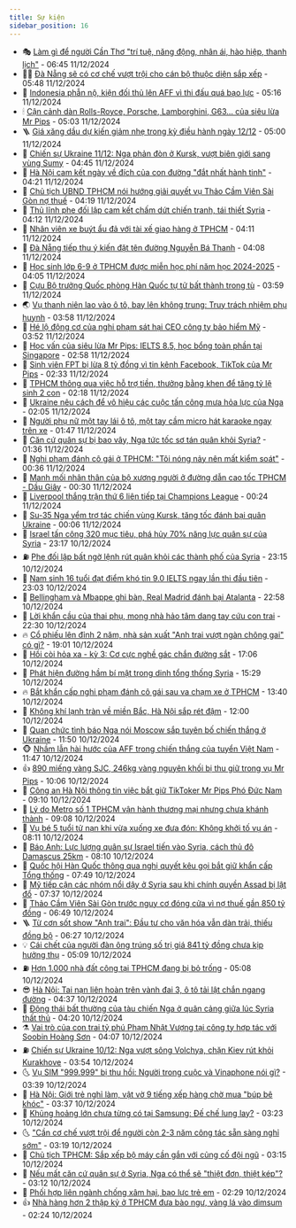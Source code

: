 ```yaml
---
title: Sự kiện
sidebar_position: 16
---
```


<!-- dantri-su-kien:START -->
- 🎭 [Làm gì để người Cần Thơ &quot;trí tuệ, năng động, nhân ái, hào hiệp, thanh lịch&quot;](https://dantri.com.vn/xa-hoi/lam-gi-de-nguoi-can-tho-tri-tue-nang-dong-nhan-ai-hao-hiep-thanh-lich-20241211092555790.htm) - 06:45 11/12/2024
- 👨‍🏫 [Đà Nẵng sẽ có cơ chế vượt trội cho cán bộ thuộc diện sắp xếp](https://dantri.com.vn/xa-hoi/da-nang-se-co-co-che-vuot-troi-cho-can-bo-thuoc-dien-sap-xep-20241211121013126.htm) - 05:48 11/12/2024
- 🌮 [Indonesia phẫn nộ, kiện đối thủ lên AFF vì thi đấu quá bạo lực](https://dantri.com.vn/the-thao/indonesia-phan-no-kien-doi-thu-len-aff-vi-thi-dau-qua-bao-luc-20241211121627685.htm) - 05:16 11/12/2024
- 🕯 [Cận cảnh dàn Rolls-Royce, Porsche, Lamborghini, G63... của siêu lừa Mr Pips](https://dantri.com.vn/phap-luat/can-canh-dan-rolls-royce-porsche-lamborghini-g63-cua-sieu-lua-mr-pips-20241211113739700.htm) - 05:03 11/12/2024
- 🪜 [Giá xăng dầu dự kiến giảm nhẹ trong kỳ điều hành ngày 12/12](https://dantri.com.vn/kinh-doanh/gia-xang-dau-du-kien-giam-nhe-trong-ky-dieu-hanh-ngay-1212-20241211112453591.htm) - 05:00 11/12/2024
- 🐘 [Chiến sự Ukraine 11/12: Nga phản đòn ở Kursk, vượt biên giới sang vùng Sumy](https://dantri.com.vn/the-gioi/chien-su-ukraine-1112-nga-phan-don-o-kursk-vuot-bien-gioi-sang-vung-sumy-20241211113930201.htm) - 04:45 11/12/2024
- 🤔 [Hà Nội cam kết ngày về đích của con đường &quot;đắt nhất hành tinh&quot;](https://dantri.com.vn/xa-hoi/ha-noi-cam-ket-ngay-ve-dich-cua-con-duong-dat-nhat-hanh-tinh-20241211111145764.htm) - 04:21 11/12/2024
- 🧠 [Chủ tịch UBND TPHCM nói hướng giải quyết vụ Thảo Cầm Viên Sài Gòn nợ thuế](https://dantri.com.vn/xa-hoi/chu-tich-ubnd-tphcm-noi-huong-giai-quyet-vu-thao-cam-vien-sai-gon-no-thue-20241211104437361.htm) - 04:19 11/12/2024
- 📝 [Thủ lĩnh phe đối lập cam kết chấm dứt chiến tranh, tái thiết Syria](https://dantri.com.vn/the-gioi/thu-linh-phe-doi-lap-cam-ket-cham-dut-chien-tranh-tai-thiet-syria-20241211112459192.htm) - 04:12 11/12/2024
- 🦏 [Nhân viên xe buýt ẩu đả với tài xế giao hàng ở TPHCM](https://dantri.com.vn/xa-hoi/nhan-vien-xe-buyt-au-da-voi-tai-xe-giao-hang-o-tphcm-20241211105534654.htm) - 04:11 11/12/2024
- 🥰 [Đà Nẵng tiếp thu ý kiến đặt tên đường Nguyễn Bá Thanh](https://dantri.com.vn/xa-hoi/da-nang-tiep-thu-y-kien-dat-ten-duong-nguyen-ba-thanh-20241211105800597.htm) - 04:08 11/12/2024
- 🤗 [Học sinh lớp 6-9 ở TPHCM được miễn học phí năm học 2024-2025](https://dantri.com.vn/giao-duc/hoc-sinh-lop-6-9-o-tphcm-duoc-mien-hoc-phi-nam-hoc-2024-2025-20241211105749078.htm) - 04:05 11/12/2024
- 🌈 [Cựu Bộ trưởng Quốc phòng Hàn Quốc tự tử bất thành trong tù](https://dantri.com.vn/the-gioi/cuu-bo-truong-quoc-phong-han-quoc-tu-tu-bat-thanh-trong-tu-20241211105810301.htm) - 03:59 11/12/2024
- 🌏 [Vụ thanh niên lao vào ô tô, bay lên không trung: Truy trách nhiệm phụ huynh](https://dantri.com.vn/phap-luat/vu-thanh-nien-lao-vao-o-to-bay-len-khong-trung-truy-trach-nhiem-phu-huynh-20241211103722907.htm) - 03:58 11/12/2024
- 💄 [Hé lộ động cơ của nghi phạm sát hại CEO công ty bảo hiểm Mỹ](https://dantri.com.vn/the-gioi/he-lo-dong-co-cua-nghi-pham-sat-hai-ceo-cong-ty-bao-hiem-my-20241211100843873.htm) - 03:52 11/12/2024
- 👺 [Học vấn của siêu lừa Mr Pips: IELTS 8.5, học bổng toàn phần tại Singapore](https://dantri.com.vn/phap-luat/hoc-van-cua-sieu-lua-mr-pips-ielts-85-hoc-bong-toan-phan-tai-singapore-20241211095518522.htm) - 02:58 11/12/2024
- 👹 [Sinh viên FPT bị lừa 8 tỷ đồng vì tin kênh Facebook, TikTok của Mr Pips](https://dantri.com.vn/phap-luat/sinh-vien-fpt-bi-lua-8-ty-dong-vi-tin-kenh-facebook-tiktok-cua-mr-pips-20241211092509832.htm) - 02:33 11/12/2024
- 🌊 [TPHCM thông qua việc hỗ trợ tiền, thưởng bằng khen để tăng tỷ lệ sinh 2 con](https://dantri.com.vn/xa-hoi/tphcm-thong-qua-viec-ho-tro-tien-thuong-bang-khen-de-tang-ty-le-sinh-2-con-20241211074650718.htm) - 02:18 11/12/2024
- 🤠 [Ukraine nêu cách để vô hiệu các cuộc tấn công mưa hỏa lực của Nga](https://dantri.com.vn/the-gioi/ukraine-neu-cach-de-vo-hieu-cac-cuoc-tan-cong-mua-hoa-luc-cua-nga-20241211083739621.htm) - 02:05 11/12/2024
- 🎊 [Người phụ nữ một tay lái ô tô, một tay cầm micro hát karaoke ngay trên xe](https://dantri.com.vn/o-to-xe-may/nguoi-phu-nu-mot-tay-lai-o-to-mot-tay-cam-micro-hat-karaoke-ngay-tren-xe-20241211082851900.htm) - 01:47 11/12/2024
- 🐘 [Căn cứ quân sự bị bao vây, Nga tức tốc sơ tán quân khỏi Syria?](https://dantri.com.vn/the-gioi/can-cu-quan-su-bi-bao-vay-nga-tuc-toc-so-tan-quan-khoi-syria-20241211072209867.htm) - 01:36 11/12/2024
- 💂 [Nghi phạm đánh cô gái ở TPHCM: &quot;Tôi nóng nảy nên mất kiểm soát&quot;](https://dantri.com.vn/phap-luat/nghi-pham-danh-co-gai-o-tphcm-toi-nong-nay-nen-mat-kiem-soat-20241210232227867.htm) - 00:36 11/12/2024
- 👹 [Manh mối nhân thân của bộ xương người ở đường dẫn cao tốc TPHCM - Dầu Giây](https://dantri.com.vn/xa-hoi/manh-moi-nhan-than-cua-bo-xuong-nguoi-o-duong-dan-cao-toc-tphcm-dau-giay-20241211002751068.htm) - 00:30 11/12/2024
- 🦒 [Liverpool thắng trận thứ 6 liên tiếp tại Champions League](https://dantri.com.vn/the-thao/liverpool-thang-tran-thu-6-lien-tiep-tai-champions-league-20241211072424685.htm) - 00:24 11/12/2024
- 🗽 [Su-35 Nga yểm trợ tác chiến vùng Kursk, tăng tốc đánh bại quân Ukraine](https://dantri.com.vn/the-gioi/su-35-nga-yem-tro-tac-chien-vung-kursk-tang-toc-danh-bai-quan-ukraine-20241211052437787.htm) - 00:06 11/12/2024
- 💄 [Israel tấn công 320 mục tiêu, phá hủy 70% năng lực quân sự của Syria](https://dantri.com.vn/the-gioi/israel-tan-cong-320-muc-tieu-pha-huy-70-nang-luc-quan-su-cua-syria-20241211005213893.htm) - 23:17 10/12/2024
- ⛽️ [Phe đối lập bất ngờ lệnh rút quân khỏi các thành phố của Syria](https://dantri.com.vn/the-gioi/phe-doi-lap-bat-ngo-lenh-rut-quan-khoi-cac-thanh-pho-cua-syria-20241211061157290.htm) - 23:15 10/12/2024
- 🥷 [Nam sinh 16 tuổi đạt điểm khó tin 9.0 IELTS ngay lần thi đầu tiên](https://dantri.com.vn/giao-duc/nam-sinh-16-tuoi-dat-diem-kho-tin-90-ielts-ngay-lan-thi-dau-tien-20241211003018394.htm) - 23:03 10/12/2024
- 🤖 [Bellingham và Mbappe ghi bàn, Real Madrid đánh bại Atalanta](https://dantri.com.vn/the-thao/bellingham-va-mbappe-ghi-ban-real-madrid-danh-bai-atalanta-20241211055807269.htm) - 22:58 10/12/2024
- 🌊 [Lời khẩn cầu của thai phụ, mong nhà hảo tâm dang tay cứu con trai](https://dantri.com.vn/tam-long-nhan-ai/loi-khan-cau-cua-thai-phu-mong-nha-hao-tam-dang-tay-cuu-con-trai-20241207165654205.htm) - 22:30 10/12/2024
- 🔥 [Cổ phiếu lên đỉnh 2 năm, nhà sản xuất &quot;Anh trai vượt ngàn chông gai&quot; có gì?](https://dantri.com.vn/kinh-doanh/co-phieu-len-dinh-2-nam-nha-san-xuat-anh-trai-vuot-ngan-chong-gai-co-gi-20241210150028950.htm) - 19:01 10/12/2024
- 🦏 [Hồi còi hỏa xa - kỳ 3: Cơ cực nghề gác chắn đường sắt](https://dantri.com.vn/xa-hoi/hoi-coi-hoa-xa-ky-3-co-cuc-nghe-gac-chan-duong-sat-20241210203524673.htm) - 17:06 10/12/2024
- 🐘 [Phát hiện đường hầm bí mật trong dinh tổng thống Syria](https://dantri.com.vn/the-gioi/phat-hien-duong-ham-bi-mat-trong-dinh-tong-thong-syria-20241210220141166.htm) - 15:29 10/12/2024
- 🔥 [Bắt khẩn cấp nghi phạm đánh cô gái sau va chạm xe ở TPHCM](https://dantri.com.vn/phap-luat/bat-khan-cap-nghi-pham-danh-co-gai-sau-va-cham-xe-o-tphcm-20241210201827452.htm) - 13:40 10/12/2024
- 💼 [Không khí lạnh tràn về miền Bắc, Hà Nội sắp rét đậm](https://dantri.com.vn/xa-hoi/khong-khi-lanh-tran-ve-mien-bac-ha-noi-sap-ret-dam-20241210182527233.htm) - 12:00 10/12/2024
- 🚀 [Quan chức tình báo Nga nói Moscow sắp tuyên bố chiến thắng ở Ukraine](https://dantri.com.vn/the-gioi/quan-chuc-tinh-bao-nga-noi-moscow-sap-tuyen-bo-chien-thang-o-ukraine-20241210183255683.htm) - 11:50 10/12/2024
- 🐵 [Nhầm lẫn hài hước của AFF trong chiến thắng của tuyển Việt Nam](https://dantri.com.vn/the-thao/nham-lan-hai-huoc-cua-aff-trong-chien-thang-cua-tuyen-viet-nam-20241210184738927.htm) - 11:47 10/12/2024
- 👍 [890 miếng vàng SJC, 246kg vàng nguyên khối bị thu giữ trong vụ Mr Pips](https://dantri.com.vn/phap-luat/890-mieng-vang-sjc-246kg-vang-nguyen-khoi-bi-thu-giu-trong-vu-mr-pips-20241210170337903.htm) - 10:06 10/12/2024
- 🚦 [Công an Hà Nội thông tin việc bắt giữ TikToker Mr Pips Phó Đức Nam](https://dantri.com.vn/phap-luat/cong-an-ha-noi-thong-tin-viec-bat-giu-tiktoker-mr-pips-pho-duc-nam-20241210153014875.htm) - 09:10 10/12/2024
- 🥸 [Lý do Metro số 1 TPHCM vận hành thương mại nhưng chưa khánh thành](https://dantri.com.vn/xa-hoi/ly-do-metro-so-1-tphcm-van-hanh-thuong-mai-nhung-chua-khanh-thanh-20241210160402856.htm) - 09:08 10/12/2024
- 🥷 [Vụ bé 5 tuổi tử nạn khi vừa xuống xe đưa đón: Không khởi tố vụ án](https://dantri.com.vn/xa-hoi/vu-be-5-tuoi-tu-nan-khi-vua-xuong-xe-dua-don-khong-khoi-to-vu-an-20241210135120762.htm) - 08:11 10/12/2024
- 🤡 [Báo Anh: Lực lượng quân sự Israel tiến vào Syria, cách thủ đô Damascus 25km](https://dantri.com.vn/the-gioi/bao-anh-luc-luong-quan-su-israel-tien-vao-syria-cach-thu-do-damascus-25km-20241210143642446.htm) - 08:10 10/12/2024
- 🥳 [Quốc hội Hàn Quốc thông qua nghị quyết kêu gọi bắt giữ khẩn cấp Tổng thống](https://dantri.com.vn/the-gioi/quoc-hoi-han-quoc-thong-qua-nghi-quyet-keu-goi-bat-giu-khan-cap-tong-thong-20241210144047484.htm) - 07:49 10/12/2024
- 🤩 [Mỹ tiếp cận các nhóm nổi dậy ở Syria sau khi chính quyền Assad bị lật đổ](https://dantri.com.vn/the-gioi/my-tiep-can-cac-nhom-noi-day-o-syria-sau-khi-chinh-quyen-assad-bi-lat-do-20241210104013693.htm) - 07:37 10/12/2024
- 🎡 [Thảo Cầm Viên Sài Gòn trước nguy cơ đóng cửa vì nợ thuế gần 850 tỷ đồng](https://dantri.com.vn/xa-hoi/thao-cam-vien-sai-gon-truoc-nguy-co-dong-cua-vi-no-thue-gan-850-ty-dong-20241210132109263.htm) - 06:49 10/12/2024
- 🪜 [Từ cơn sốt show &quot;Anh trai&quot;: Đầu tư cho văn hóa vẫn dàn trải, thiếu đồng bộ](https://dantri.com.vn/giai-tri/tu-con-sot-show-anh-trai-dau-tu-cho-van-hoa-van-dan-trai-thieu-dong-bo-20241210123505764.htm) - 06:27 10/12/2024
- 💡 [Cái chết của người đàn ông trúng số trị giá 841 tỷ đồng chưa kịp hưởng thụ](https://dantri.com.vn/doi-song/cai-chet-cua-nguoi-dan-ong-trung-so-tri-gia-841-ty-dong-chua-kip-huong-thu-20241210115656635.htm) - 05:09 10/12/2024
- ⛽️ [Hơn 1.000 nhà đất công tại TPHCM đang bị bỏ trống](https://dantri.com.vn/xa-hoi/hon-1000-nha-dat-cong-tai-tphcm-dang-bi-bo-trong-20241210115049111.htm) - 05:08 10/12/2024
- 😎 [Hà Nội: Tai nạn liên hoàn trên vành đai 3, ô tô tải lật chắn ngang đường](https://dantri.com.vn/xa-hoi/ha-noi-tai-nan-lien-hoan-tren-vanh-dai-3-o-to-tai-lat-chan-ngang-duong-20241210113000705.htm) - 04:37 10/12/2024
- 🗽 [Động thái bất thường của tàu chiến Nga ở quân cảng giữa lúc Syria thất thủ](https://dantri.com.vn/the-gioi/dong-thai-bat-thuong-cua-tau-chien-nga-o-quan-cang-giua-luc-syria-that-thu-20241210111838251.htm) - 04:20 10/12/2024
- ⚗️ [Vai trò của con trai tỷ phú Phạm Nhật Vượng tại công ty hợp tác với Soobin Hoàng Sơn](https://dantri.com.vn/kinh-doanh/vai-tro-cua-con-trai-ty-phu-pham-nhat-vuong-tai-cong-ty-hop-tac-voi-soobin-hoang-son-20241210105846452.htm) - 04:07 10/12/2024
- ⛽️ [Chiến sự Ukraine 10/12: Nga vượt sông Volchya, chặn Kiev rút khỏi Kurakhove](https://dantri.com.vn/the-gioi/chien-su-ukraine-1012-nga-vuot-song-volchya-chan-kiev-rut-khoi-kurakhove-20241210094107256.htm) - 03:54 10/12/2024
- 🌜 [Vụ SIM &quot;999.999&quot; bị thu hồi: Người trong cuộc và Vinaphone nói gì?](https://dantri.com.vn/suc-manh-so/vu-sim-999999-bi-thu-hoi-nguoi-trong-cuoc-va-vinaphone-noi-gi-20241209111330099.htm) - 03:39 10/12/2024
- 🦩 [Hà Nội: Giới trẻ nghỉ làm, vật vờ 9 tiếng xếp hàng chờ mua &quot;búp bê khóc&quot;](https://dantri.com.vn/doi-song/ha-noi-gioi-tre-nghi-lam-vat-vo-9-tieng-xep-hang-cho-mua-bup-be-khoc-20241209214400709.htm) - 03:37 10/12/2024
- 🦒 [Khủng hoảng lớn chưa từng có tại Samsung: Đế chế lung lay?](https://dantri.com.vn/kinh-doanh/khung-hoang-lon-chua-tung-co-tai-samsung-de-che-lung-lay-20241209200100294.htm) - 03:23 10/12/2024
- 🌜 [&quot;Cần cơ chế vượt trội để người còn 2-3 năm công tác sẵn sàng nghỉ sớm&quot;](https://dantri.com.vn/xa-hoi/can-co-che-vuot-troi-de-nguoi-con-2-3-nam-cong-tac-san-sang-nghi-som-20241210095424035.htm) - 03:19 10/12/2024
- 🐎 [Chủ tịch TPHCM: Sắp xếp bộ máy cần gắn với củng cố đội ngũ](https://dantri.com.vn/xa-hoi/chu-tich-tphcm-sap-xep-bo-may-can-gan-voi-cung-co-doi-ngu-20241206114447321.htm) - 03:15 10/12/2024
- 🌋 [Nếu mất căn cứ quân sự ở Syria, Nga có thể sẽ &quot;thiệt đơn, thiệt kép&quot;?](https://dantri.com.vn/the-gioi/neu-mat-can-cu-quan-su-o-syria-nga-co-the-se-thiet-don-thiet-kep-20241209145900059.htm) - 03:12 10/12/2024
- 🧰 [Phối hợp liên ngành chống xâm hại, bạo lực trẻ em](https://dantri.com.vn/an-sinh/phoi-hop-lien-nganh-chong-xam-hai-bao-luc-tre-em-20241209035704570.htm) - 02:29 10/12/2024
- 👍 [Nhà hàng hơn 2 thập kỷ ở TPHCM đưa bào ngư, vàng lá vào dimsum](https://dantri.com.vn/du-lich/nha-hang-hon-2-thap-ky-o-tphcm-dua-bao-ngu-vang-la-vao-dimsum-20241209223752767.htm) - 02:24 10/12/2024<!-- dantri-su-kien:END -->
